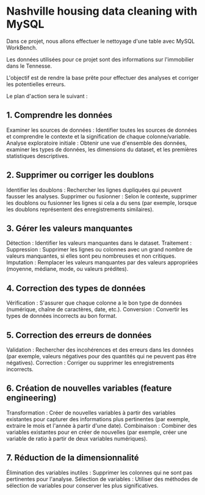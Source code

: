 # Nashville housing data cleaning with MySQL

Dans ce projet, nous allons effectuer le nettoyage d'une table avec MySQL WorkBench.

Les données utilisées pour ce projet sont des informations sur l'immobilier dans le Tennesse.

L'objectif est de rendre la base prête pour effectuer des analyses et corriger les potentielles erreurs. 

Le plan d'action sera le suivant : 


## 1.  Comprendre les données
Examiner les sources de données : Identifier toutes les sources de données et comprendre le contexte et la signification de chaque colonne/variable.
Analyse exploratoire initiale : Obtenir une vue d'ensemble des données, examiner les types de données, les dimensions du dataset, et les premières statistiques descriptives.

## 2.  Supprimer ou corriger les doublons
Identifier les doublons : Rechercher les lignes dupliquées qui peuvent fausser les analyses.
Supprimer ou fusionner : Selon le contexte, supprimer les doublons ou fusionner les lignes si cela a du sens (par exemple, lorsque les doublons représentent des enregistrements similaires).

## 3.  Gérer les valeurs manquantes
Détection : Identifier les valeurs manquantes dans le dataset.
Traitement :
Suppression : Supprimer les lignes ou colonnes avec un grand nombre de valeurs manquantes, si elles sont peu nombreuses et non critiques.
Imputation : Remplacer les valeurs manquantes par des valeurs appropriées (moyenne, médiane, mode, ou valeurs prédites).

## 4.  Correction des types de données
Vérification : S'assurer que chaque colonne a le bon type de données (numérique, chaîne de caractères, date, etc.).
Conversion : Convertir les types de données incorrects au bon format.


## 5.  Correction des erreurs de données
Validation : Rechercher des incohérences et des erreurs dans les données (par exemple, valeurs négatives pour des quantités qui ne peuvent pas être négatives).
Correction : Corriger ou supprimer les enregistrements incorrects.

## 6.  Création de nouvelles variables (feature engineering)
Transformation : Créer de nouvelles variables à partir des variables existantes pour capturer des informations plus pertinentes (par exemple, extraire le mois et l'année à partir d'une date).
Combinaison : Combiner des variables existantes pour en créer de nouvelles (par exemple, créer une variable de ratio à partir de deux variables numériques).

## 7. Réduction de la dimensionnalité
Élimination des variables inutiles : Supprimer les colonnes qui ne sont pas pertinentes pour l'analyse.
Sélection de variables : Utiliser des méthodes de sélection de variables pour conserver les plus significatives.




